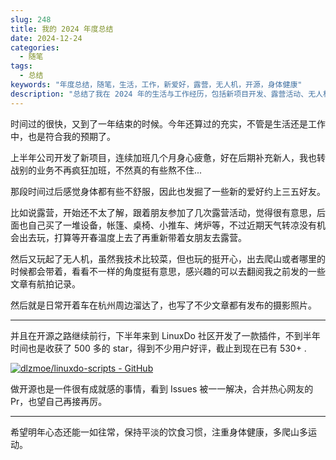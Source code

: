 ```yaml
---
slug: 248
title: 我的 2024 年度总结
date: 2024-12-24
categories:
  - 随笔
tags:
  - 总结
keywords: "年度总结，随笔，生活，工作，新爱好，露营，无人机，开源，身体健康"
description: "总结了我在 2024 年的生活与工作经历，包括新项目开发、露营活动、无人机摄影及开源项目的成就，分享了个人的 成长与收获。"
---
```


时间过的很快，又到了一年结束的时候。今年还算过的充实，不管是生活还是工作中，也是符合我的预期了。

上半年公司开发了新项目，连续加班几个月身心疲惫，好在后期补充新人，我也转战别的业务不再疯狂加班，不然真的有些熬不住...

那段时间过后感觉身体都有些不舒服，因此也发掘了一些新的爱好约上三五好友。

比如说露营，开始还不太了解，跟着朋友参加了几次露营活动，觉得很有意思，后面也自己买了一堆设备，帐篷、桌椅、小推车、烤炉等，不过近期天气转凉没有机会出去玩，打算等开春温度上去了再重新带着女朋友去露营。

然后又玩起了无人机，虽然我技术比较菜，但也玩的挺开心，出去爬山或者哪里的时候都会带着，看看不一样的角度挺有意思，感兴趣的可以去翻阅我之前发的一些文章有航拍记录。

然后就是日常开着车在杭州周边溜达了，也写了不少文章都有发布的摄影照片。

---

并且在开源之路继续前行，下半年来到 LinuxDo 社区开发了一款插件，不到半年时间也是收获了 500 多的 star，得到不少用户好评，截止到现在已有 530+ .

[![dlzmoe/linuxdo-scripts - GitHub](https://gh-card.dev/repos/dlzmoe/linuxdo-scripts.svg)](https://github.com/dlzmoe/linuxdo-scripts)

做开源也是一件很有成就感的事情，看到 Issues 被一一解决，合并热心网友的 Pr，也望自己再接再厉。

---

希望明年心态还能一如往常，保持平淡的饮食习惯，注重身体健康，多爬山多运动。
